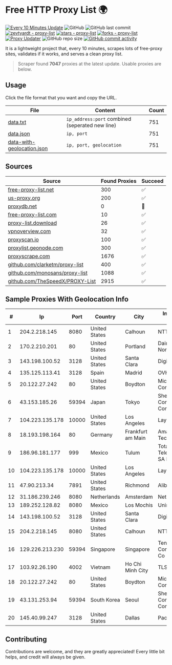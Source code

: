 
# Free HTTP Proxy List 🌍

[![Every 10 Minutes Update](https://github.com/mertguvencli/http-proxy-list/actions/workflows/main.yml/badge.svg?branch=main)](https://github.com/mertguvencli/http-proxy-list/actions/workflows/main.yml)
![GitHub](https://img.shields.io/github/license/mertguvencli/http-proxy-list)
![GitHub last commit](https://img.shields.io/github/last-commit/mertguvencli/http-proxy-list)
[![zevtyardt - proxy-list](https://img.shields.io/static/v1?label=zevtyardt&message=proxy-list&color=blue&logo=github)](https://github.com/zevtyardt/proxy-list "Go to GitHub repo")
[![stars - proxy-list](https://img.shields.io/github/stars/zevtyardt/proxy-list?style=social)](https://github.com/zevtyardt/proxy-list)
[![forks - proxy-list](https://img.shields.io/github/forks/zevtyardt/proxy-list?style=social)](https://github.com/zevtyardt/proxy-list)
[![Proxy Updater](https://github.com/zevtyardt/proxy-list/workflows/Proxy%20Updater/badge.svg)](https://github.com/zevtyardt/proxy-list/actions?query=workflow:"Proxy+Updater")
![GitHub repo size](https://img.shields.io/github/repo-size/zevtyardt/proxy-list)
[![GitHub commit activity](https://img.shields.io/github/commit-activity/m/zevtyardt/proxy-list?logo=commits)](https://github.com/zevtyardt/proxy-list/commits/main)

It is a lightweight project that, every 10 minutes, scrapes lots of free-proxy sites, validates if it works, and serves a clean proxy list.

> Scraper found **7047** proxies at the latest update. Usable proxies are below.

## Usage

Click the file format that you want and copy the URL.

|File|Content|Count|
|----|-------|-----|
|[data.txt](https://raw.githubusercontent.com/mertguvencli/http-proxy-list/main/proxy-list/data.txt)|`ip_address:port` combined (seperated new line)|751|
|[data.json](https://raw.githubusercontent.com/mertguvencli/http-proxy-list/main/proxy-list/data.json)|`ip, port`|751|
|[data-with-geolocation.json](https://raw.githubusercontent.com/mertguvencli/http-proxy-list/main/proxy-list/data-with-geolocation.json)|`ip, port, geolocation`|751|

## Sources

|Source|Found Proxies|Succeed|
|------|-------------|-------|
|[free-proxy-list.net](https://free-proxy-list.net)|300|✅|
|[us-proxy.org](https://www.us-proxy.org)|200|✅|
|[proxydb.net](http://proxydb.net)|0|🚫|
|[free-proxy-list.com](https://free-proxy-list.com/?page=&port=&type%5B%5D=http&type%5B%5D=https&up_time=0&search=Search)|10|✅|
|[proxy-list.download](https://www.proxy-list.download/HTTP)|26|✅|
|[vpnoverview.com](https://vpnoverview.com/privacy/anonymous-browsing/free-proxy-servers)|32|✅|
|[proxyscan.io](https://www.proxyscan.io)|100|✅|
|[proxylist.geonode.com](https://proxylist.geonode.com/api/proxy-list?limit=300&page=1&sort_by=lastChecked&sort_type=desc&protocols=http,https)|300|✅|
|[proxyscrape.com](https://api.proxyscrape.com/v2/?request=displayproxies&protocol=http&timeout=10000&country=all&ssl=all&anonymity=all)|1676|✅|
|[github.com/clarketm/proxy-list](https://raw.githubusercontent.com/clarketm/proxy-list/master/proxy-list-raw.txt)|400|✅|
|[github.com/monosans/proxy-list](https://raw.githubusercontent.com/monosans/proxy-list/main/proxies/http.txt)|1088|✅|
|[github.com/TheSpeedX/PROXY-List](https://raw.githubusercontent.com/TheSpeedX/PROXY-List/master/http.txt)|2915|✅|


## Sample Proxies With Geolocation Info

|#|Ip|Port|Country|City|Internet Service Provider|
|-|--|----|-------|----|-------------------------|
|1|204.2.218.145|8080|United States|Calhoun|NTT America, Inc.|
|2|170.2.210.201|80|United States|Portland|Daimler Trucks of North America LLC|
|3|143.198.100.52|3128|United States|Santa Clara|DigitalOcean, LLC|
|4|135.125.113.41|3128|Spain|Madrid|OVH SAS|
|5|20.122.27.242|80|United States|Boydton|Microsoft Corporation|
|6|43.153.185.26|59394|Japan|Tokyo|Shenzhen Tencent Computer Systems Company Limited|
|7|104.223.135.178|10000|United States|Los Angeles|LayerHost|
|8|18.193.198.164|80|Germany|Frankfurt am Main|Amazon Technologies Inc.|
|9|186.96.181.177|999|Mexico|Tulum|Total Play Telecomunicaciones SA De CV|
|10|104.223.135.178|10000|United States|Los Angeles|LayerHost|
|11|47.90.213.34|7891|United States|Richmond|Alibaba.com LLC|
|12|31.186.239.246|8080|Netherlands|Amsterdam|NetSkope Inc|
|13|189.252.128.82|8080|Mexico|Los Mochis|Uninet S.A. de C.V.|
|14|143.198.100.52|3128|United States|Santa Clara|DigitalOcean, LLC|
|15|204.2.218.145|8080|United States|Calhoun|NTT America, Inc.|
|16|129.226.213.230|59394|Singapore|Singapore|Tencent Cloud Computing (Beijing) Co|
|17|103.92.26.190|4002|Vietnam|Ho Chi Minh City|TLSOFT|
|18|20.122.27.242|80|United States|Boydton|Microsoft Corporation|
|19|43.131.253.94|59394|South Korea|Seoul|Shenzhen Tencent Computer Systems Company Limited|
|20|145.40.99.247|3128|United States|Dallas|Packet Host, Inc.|



## Contributing

Contributions are welcome, and they are greatly appreciated! Every
little bit helps, and credit will always be given.

